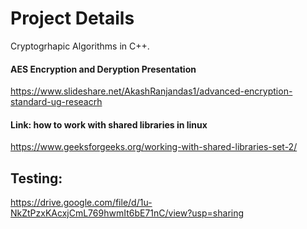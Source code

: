 # Project Details

Cryptogrhapic Algorithms in C++.

#### AES Encryption and Deryption Presentation

https://www.slideshare.net/AkashRanjandas1/advanced-encryption-standard-ug-reseacrh


#### Link: how to work with shared libraries in linux

https://www.geeksforgeeks.org/working-with-shared-libraries-set-2/


## Testing: 

https://drive.google.com/file/d/1u-NkZtPzxKAcxjCmL769hwmIt6bE71nC/view?usp=sharing